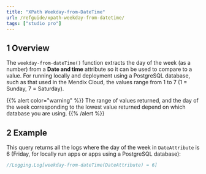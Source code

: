 ```yaml
---
title: "XPath Weekday-from-DateTime"
url: /refguide/xpath-weekday-from-datetime/
tags: ["studio pro"]
---
```


## 1 Overview

The `weekday-from-dateTime()` function extracts the day of the week (as a number) from a **Date and time** attribute so it can be used to compare to a value. For running locally and deployment using a PostgreSQL database, such as that used in the Mendix Cloud, the values range from 1 to 7 (1 = Sunday, 7 = Saturday).

{{% alert color="warning" %}}
The range of values returned, and the day of the week corresponding to the lowest value returned depend on which database you are using.
{{% /alert %}}

## 2 Example

This query returns all the logs where the day of the week in `DateAttribute` is 6 (Friday, for locally run apps or apps using a PostgreSQL database):

```java
//Logging.Log[weekday-from-dateTime(DateAttribute) = 6]
```
